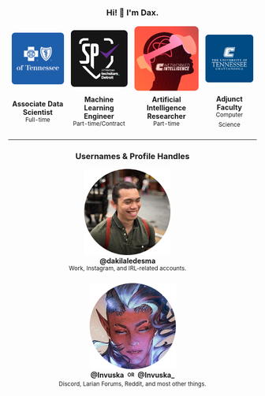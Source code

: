 <h3 align="center" style="text-align: center"> Hi! 👋 I'm Dax. </h3>
<table align="center" style="text-align: center; border: none;">
    <tbody align="center" style="border: none;">
        <tr align="center" style="border: none;">
            <td align="center" style="border: none;"><img width="175vw" src="media/bcbst.png"></td>
            <td align="center" style="border: none;"><img width="175vw" src="media/sp1.png"></td>
            <td align="center" style="border: none;"><img width="175vw" src="media/nilab.png"></td>
            <td align="center" style="border: none;"><img width="175vw" src="media/utc.png"></td>
        </tr>
        <tr align="center" style="border: none;">
            <td align="center" style="border: none;">
                <b> Associate Data Scientist </b> <br>
                <sup> Full-time </sup>
            </td>
            <td align="center" style="border: none;">
                <b> Machine Learning Engineer </b> <br>
                <sup> Part-time/Contract </sup>
            </td>
            <td align="center" style="border: none;">
                <b> Artificial Intelligence Researcher </b> <br>
                <sup> Part-time </sup>
            </td>
            <td align="center" style="border: none;">
                <b> Adjunct Faculty </b> <br>
                <sup> Computer Science </sup>
            </td>
        </tr>
    </tbody>
</table>

---
<h3 align="center" style="text-align: center"> Usernames & Profile Handles </h3>

<div align="center">
  <span style="display: inline-block; margin-right: 20px; text-align: center;">
    <img width="175" src="media/self.png"><br>
    <b>@dakilaledesma</b><br>
    <sup>Work, Instagram, and IRL-related accounts.</sup>
  </span>
    <br>
    <br>
  <span style="display: inline-block; text-align: center;">
    <img width="175" src="media/dp.png"><br>
    <b>@Invuska</b> <sub><sup><b>OR</b></sup></sub> <b>@Invuska_</b><br>
    <sup>Discord, Larian Forums, Reddit, and most other things.</sup><br>
  </span>
</div>




<!--
---

<h3 align="center" style="text-align: center"> Work Stat-tracking </h3>

<p align="center" style="text-align: center"> You can stat-track my work on the <a href="https://dakilaledesma.github.io/">daxtracker.</a><br>
    <sup>(this graph and the daxtracker. updates in realtime)</sup></p>
<img src="https://dakilaledesma.github.io/public/heatmap.png">

**dakilaledesma/dakilaledesma** is a ✨ _special_ ✨ repository because its `README.md` (this file) appears on your GitHub profile.

Here are some ideas to get you started:

- 🔭 I’m currently working on ...
- 🌱 I’m currently learning ...
- 👯 I’m looking to collaborate on ...
- 🤔 I’m looking for help with ...
- 💬 Ask me about ...
- 📫 How to reach me: ...
- 😄 Pronouns: ...
- ⚡ Fun fact: ...


---

<h3 align="center" style="text-align: center"> Misc. </h3>

- Check out a tool I created for Baldur's Gate 3 featured both on Yahoo News and PC Gamer. <b><sup><sub>[<a href="https://sg.news.yahoo.com/baldurs-gate-3-tool-discovers-173603338.html?">Yahoo News</a>] [<a href="https://www.pcgamer.com/baldurs-gate-3-tool-discovers-theres-around-1888-characters-with-dialogue-in-the-gamethough-justice-for-karlach-was-actually-the-main-reason-it-was-made/">PC Gamer</a>]</sup></sub></b>

---

<h3 align="center" style="text-align: center"> Random Highlights </h3>
<table align="center" style="text-align: justify; border: none; vertical-align: top;">
    <tbody align="justify" style="border: none; vertical-align: top;">
        <tr align="justify" style="border: none; vertical-align: top;">
            <td align="justify" style="border: none; vertical-align: top;">
                <b><sup><sub>AN ARTICLE WRITTEN ABOUT ME ON [<a href="https://sg.news.yahoo.com/baldurs-gate-3-tool-discovers-173603338.html?">Yahoo News</a>] [<a href="https://www.pcgamer.com/baldurs-gate-3-tool-discovers-theres-around-1888-characters-with-dialogue-in-the-gamethough-justice-for-karlach-was-actually-the-main-reason-it-was-made/">PC Gamer</a>]</sub></sup></b>
<br>

<b>Baldur's Gate 3 tool discovers there's around 1,888 characters with dialogue in the game—though 'justice for Karlach was actually the main reason' it was made</b>
<br>
<img width="350vw" alt="Karlach and Tav in Baldur's Gate 3 share a tender moment, tieflings of opposing colours in a hazy city-scape." src="https://s.yimg.com/ny/api/res/1.2/Ftoef9p23ItmY80RFkkX5Q--/YXBwaWQ9aGlnaGxhbmRlcjt3PTI0MDA7aD0xMzUw/https://media.zenfs.com/en/pc_gamer_708/6a64c2fc2ce5cd4091d39a66f12774a5">
<br>
<b><sub>SMALL SNIPPET</sub></b>
<br>
<sub>
  ...They go by the name of Invuska on Reddit, GitHub, the Larian Forums and Discord, and they credit the BG3 Patch Dialogue Difference Tool's existence to a shared effort by other modders in the community. "The extractor (by Norbyte), multi-tool (ShinyHobo), dialog parser (roksik-dnd & anonymous collaborator), and the dialog difference tool (me)—all of the prior work is what made development of this tool (and many others) manageable."
<br>
  While Invuska mentions that without the collaborative effort this thing could've been easily "twice the amount of work", they've also got some compliments for Larian Studios itself. "Each line contained 'character codes' for which line was associated with which character and was structured in a way that I could fairly easily pick it apart … a data scientist loves nothing more than already very well structured and clean data to work with."
<br>
As for their own personal observations, Invuska's only just finished their first playthrough, which means they haven't been diving too deep into the script beyond a broad, numbers-based overview. Instead, they've been staggered—again—by how mammoth of a game Baldur's Gate 3 is...
</sub>
            </td>
        </tr>
    </tbody>
</table>

-->
